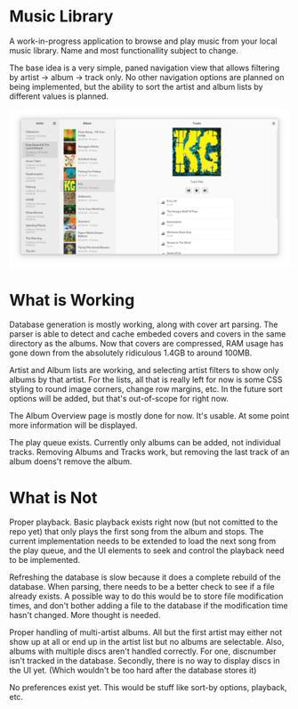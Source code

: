 # Music Library

A work-in-progress application to browse and play music from your local music library. Name and most functionallity subject to change.

The base idea is a very simple, paned navigation view that allows filtering by artist -> album -> track only. No other navigation options
are planned on being implemented, but the ability to sort the artist and album lists by different values is planned.

![Screenshot of main window](screenshot.png)

# What is Working
Database generation is mostly working, along with cover art parsing. The parser is able to detect and cache embeded covers and covers in
the same directory as the albums. Now that covers are compressed, RAM usage has gone down from the absolutely ridiculous 1.4GB to around 100MB.

Artist and Album lists are working, and selecting artist filters to show only albums by that artist. For the lists, all that is really left
for now is some CSS styling to round image corners, change row margins, etc. In the future sort options will be added, but that's out-of-scope for
right now.

The Album Overview page is mostly done for now. It's usable. At some point more information will be displayed.

The play queue exists. Currently only albums can be added, not individual tracks. Removing Albums and Tracks work, but removing the
last track of an album doens't remove the album.

# What is Not
Proper playback. Basic playback exists right now (but not comitted to the repo yet) that only plays the first song from the album
and stops. The current implementation needs to be extended to load the next song from the play queue, and the UI elements to seek
and control the playback need to be implemented.

Refreshing the database is slow because it does a complete rebuild of the database. When parsing, there needs to be a better
check to see if a file already exists. A possible way to do this would be to store file modification times, and don't bother
adding a file to the database if the modification time hasn't changed. More thought is needed.

Proper handling of multi-artist albums. All but the first artist may either not show up at all or end up in the artist list
but no albums are selectable. Also, albums with multiple discs aren't handled correctly. For one, discnumber isn't tracked in
the database. Secondly, there is no way to display discs in the UI yet. (Which wouldn't be too hard after the database stores it)

No preferences exist yet. This would be stuff like sort-by options, playback, etc.
